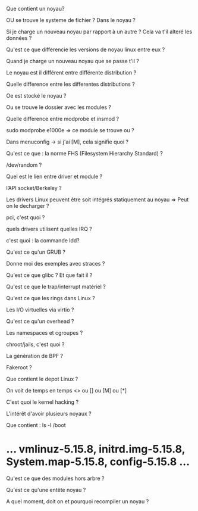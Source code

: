 Que contient un noyau?

OU se trouve le systeme de fichier ? Dans le noyau ?

Si je charge un nouveau noyau par rapport à un autre ? Cela va t'il alteré les données ?

Qu'est ce que differencie les versions de noyau linux entre eux ?

Quand je charge un nouveau noyau que se passe t'il ?

Le noyau est il différent entre différente distribution ?

Quelle difference entre les differentes distributions ?

Oe est stocké le noyau ?

Ou se trouve le dossier avec les modules ?

Quelle difference entre modprobe et insmod ?

sudo modprobe e1000e => ce module se trouve ou ?

Dans menuconfig -> si j'ai [M], cela signifie quoi ?

Qu'est ce que : la norme FHS (Filesystem Hierarchy Standard) ?

/dev/random ?

Quel est le lien entre driver et module ?

l’API socket/Berkeley ?

Les drivers Linux peuvent être soit intégrés statiquement au noyau => Peut on le decharger ?

pci, c'est quoi ?

quels drivers utilisent quelles IRQ ?

c'est quoi : la commande ldd?

Qu'est ce qu'un GRUB ?

Donne moi des exemples avec straces ?

Qu'est ce que glibc ? Et que fait il ?

Qu'est ce que le trap/interrupt matériel ?

Qu'est ce que les rings dans Linux ?

Les I/O virtuelles via virtio ?

Qu'est ce qu'un overhead ?

Les namespaces et cgroupes ?

chroot/jails, c'est quoi ?

La génération de BPF ?

Fakeroot ?

Que contient le depot Linux ?

On voit de temps en temps <> ou [] ou [M] ou [*]

C'est quoi le kernel hacking ?

L'intérêt d'avoir plusieurs noyaux ?

Que contient  : ls -l /boot
# ... vmlinuz-5.15.8, initrd.img-5.15.8, System.map-5.15.8, config-5.15.8 ...


Qu'est ce que des modules hors arbre ?


Qu'est ce qu'une entête noyau ?


A quel moment, doit on et pourquoi recompiler un noyau ?
